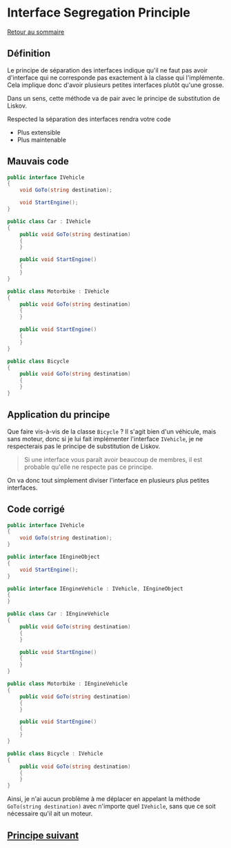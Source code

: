 # Interface Segregation Principle

[Retour au sommaire](./../README.md#Sommaire)

## Définition

Le principe de séparation des interfaces indique qu'il ne faut pas avoir d'interface qui ne corresponde pas exactement à la classe qui l'implémente. Cela implique donc d'avoir plusieurs petites interfaces plutôt qu'une grosse.

Dans un sens, cette méthode va de pair avec le principe de substitution de Liskov.

Respected la séparation des interfaces rendra votre code

* Plus extensible
* Plus maintenable

## Mauvais code

```csharp
public interface IVehicle
{
    void GoTo(string destination);

    void StartEngine();
}

public class Car : IVehicle
{
    public void GoTo(string destination)
    {
    }

    public void StartEngine()
    {
    }
}

public class Motorbike : IVehicle
{
    public void GoTo(string destination)
    {
    }

    public void StartEngine()
    {
    }
}

public class Bicycle
{
    public void GoTo(string destination)
    {
    }
}
```

## Application du principe

Que faire vis-à-vis de la classe `Bicycle` ? Il s'agit bien d'un véhicule, mais sans moteur, donc si je lui fait implémenter l'interface `IVehicle`, je ne respecterais pas le principe de substitution de Liskov.

> Si une interface vous paraît avoir beaucoup de membres, il est probable qu'elle ne respecte pas ce principe.

On va donc tout simplement diviser l'interface en plusieurs plus petites interfaces.

## Code corrigé

```csharp
public interface IVehicle
{
    void GoTo(string destination);
}

public interface IEngineObject
{
    void StartEngine();
}

public interface IEngineVehicle : IVehicle, IEngineObject
{
}

public class Car : IEngineVehicle
{
    public void GoTo(string destination)
    {
    }

    public void StartEngine()
    {
    }
}

public class Motorbike : IEngineVehicle
{
    public void GoTo(string destination)
    {
    }

    public void StartEngine()
    {
    }
}

public class Bicycle : IVehicle
{
    public void GoTo(string destination)
    {
    }
}
```

Ainsi, je n'ai aucun problème à me déplacer en appelant la méthode `GoTo(string destination)` avec n'importe quel `IVehicle`, sans que ce soit nécessaire qu'il ait un moteur.

## [Principe suivant](./d.md)
